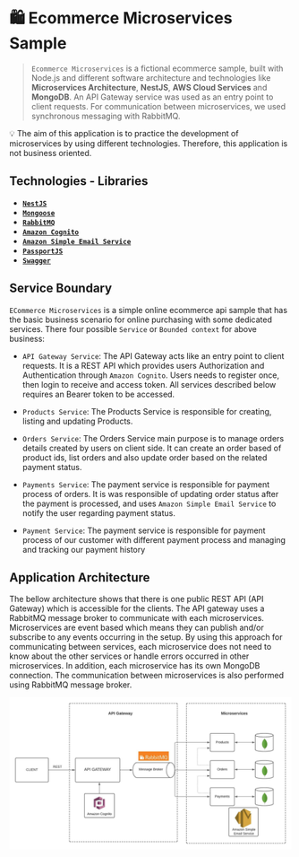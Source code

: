 # 🛍️ Ecommerce Microservices Sample

> `Ecommerce Microservices` is a fictional ecommerce sample, built with Node.js and different software architecture and technologies like **Microservices Architecture**,  **NestJS**, **AWS Cloud Services** and **MongoDB**. An API Gateway service was used as an entry point to client requests. For communication between microservices, we used synchronous messaging with RabbitMQ.

💡 The aim of this application is to practice the development of microservices by using different technologies. Therefore,  this application is not business oriented.

## Technologies - Libraries

- **[`NestJS`](https://nestjs.com/)**
- **[`Mongoose`](https://mongoosejs.com/)**
- **[`RabbitMQ`](https://www.rabbitmq.com/)**
- **[`Amazon Cognito`](https://aws.amazon.com/cognito/)**
- **[`Amazon Simple Email Service`](https://aws.amazon.com/ses/)**
- **[`PassportJS`](http://www.passportjs.org)**
- **[`Swagger`](https://swagger.io/)**

## Service Boundary

`ECommerce Microservices` is a simple online ecommerce api sample that has the basic business scenario for online purchasing with some dedicated services. There four possible `Service` or `Bounded context` for above business:

- `API Gateway Service`: The API Gateway acts like an entry point to client requests. It is a REST API which provides users Authorization and Authentication through `Amazon Cognito`. Users needs to register once, then login to receive and access token. All services described below requires an Bearer token to be accessed.

- `Products Service`: The Products Service is responsible for creating, listing and updating Products.

- `Orders Service`: The Orders Service main purpose is to manage orders details created by users on client side. It can create an order based of product ids, list orders and also update order based on the related payment status.

- `Payments Service`: The payment service is responsible for payment process of orders. It is was responsible of updating order status after the payment is processed, and uses `Amazon Simple Email Service` to notify the user regarding payment status.

- `Payment Service`: The payment service is responsible for payment process of our customer with different payment process and managing and tracking our payment history

## Application Architecture

The bellow architecture shows that there is one public REST API (API Gateway) which is accessible for the clients. The API gateway uses a RabbitMQ message broker to communicate with each microservices. Microservices are event based which means they can publish and/or subscribe to any events occurring in the setup. By using this approach for communicating between services, each microservice does not need to know about the other services or handle errors occurred in other microservices. In addition, each microservice has its own MongoDB connection. The communication between microservices is also performed using RabbitMQ message broker.

![](./assets/diagram.jpeg)

